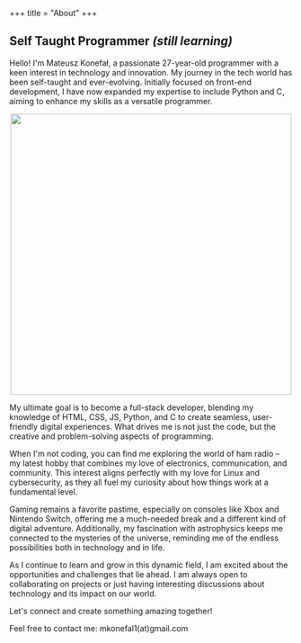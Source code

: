 +++
title = "About"
+++

## Self Taught Programmer _(still learning)_

Hello! I'm Mateusz Konefał, a passionate 27-year-old programmer with a keen interest in technology and innovation. My journey in the tech world has been self-taught and ever-evolving. Initially focused on front-end development, I have now expanded my expertise to include Python and C, aiming to enhance my skills as a versatile programmer.

<div align="center"><img src="/img_me.jpg" width=500px></div>

My ultimate goal is to become a full-stack developer, blending my knowledge of HTML, CSS, JS, Python, and C to create seamless, user-friendly digital experiences. What drives me is not just the code, but the creative and problem-solving aspects of programming.

When I'm not coding, you can find me exploring the world of ham radio – my latest hobby that combines my love of electronics, communication, and community. This interest aligns perfectly with my love for Linux and cybersecurity, as they all fuel my curiosity about how things work at a fundamental level.

Gaming remains a favorite pastime, especially on consoles like Xbox and Nintendo Switch, offering me a much-needed break and a different kind of digital adventure. Additionally, my fascination with astrophysics keeps me connected to the mysteries of the universe, reminding me of the endless possibilities both in technology and in life.

As I continue to learn and grow in this dynamic field, I am excited about the opportunities and challenges that lie ahead. I am always open to collaborating on projects or just having interesting discussions about technology and its impact on our world.

Let's connect and create something amazing together! 

Feel free to contact me:  mkonefal1(at)gmail.com
